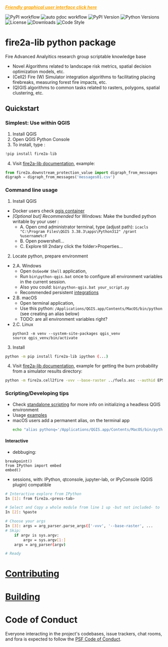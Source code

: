 <span style="color: orange;"><strong><em><a href="https://fire2a.github.io/docs/docs/qgis-toolbox/README.html" style="color: orange;">
Friendly graphical user interface click here
</a></em></strong></span>

![PyPI workflow](https://github.com/fire2a/fire2a-lib/actions/workflows/publish-pypi.yml/badge.svg)
![auto pdoc workflow](https://github.com/fire2a/fire2a-lib/actions/workflows/auto-docs.yml/badge.svg)
![PyPI Version](https://img.shields.io/pypi/v/fire2a-lib.svg)
![Python Versions](https://img.shields.io/pypi/pyversions/fire2a-lib.svg)
![License](https://img.shields.io/github/license/fire2a/fire2a-lib.svg)
![Downloads](https://img.shields.io/pypi/dm/fire2a-lib.svg)
![Code Style](https://img.shields.io/badge/code%20style-black-000000.svg)

# fire2a-lib python package
Fire Advanced Analyitics research group scriptable knowledge base
- Novel Algorithms related to landscape risk metrics, spatial decision optimization models, etc.
- (Cell2) Fire (W) Simulator integration algorithms to facilitating placing firebreaks, measuring forest fire impacts, etc.
- (Q)GIS algorithms to common tasks related to rasters, polygons, spatial clustering, etc.

## Quickstart
### Simplest: Use within QGIS
1. Install QGIS
2. Open QGIS Python Console
3. To install, type :
```python
!pip install fire2a-lib
```
4. Visit [fire2a-lib documentation](https://fire2a.github.io/fire2a-lib), example:
```python
from fire2a.downstream_protection_value import digraph_from_messages
digraph = digraph_from_messages('messages01.csv')
```
### Command line usage
1. Install QGIS
- Docker users check [qgis container](https://hub.docker.com/r/qgis/qgis)
- _[Optional but] Recommended_ for Windows: Make the bundled python writable by your user :
   - A. Open cmd administrator terminal, type (adjust path): `icacls "C:\Program Files\QGIS 3.38.3\apps\Python312" /grant %username%:F`
   - B. Open powershell...
   - C. Explore till 2ndary click the folder>Properties... 

2. Locate python, prepare environment

- 2.A. Windows
   - Open `OsGeo4W Shell` application, 
   - Run `bin\python-qgis.bat` once to configure all environment variables in the current session.
   - Also you could: `bin\python-qgis.bat your_script.py`
   - Recommended persistent [integrations](qgis-launchers/README.md) 
- 2.B. macOS 
   - Open terminal application, 
   - Use this python: `/Applications/QGIS.app/Contents/MacOS/bin/python` (see creating an alias below)
   - TODO: are all environment variables right?
- 2.C. Linux
   ```
   python3 -m venv --system-site-packages qgis_venv
   source qgis_venv/bin/activate
   ```
3. Install
```bash
python -m pip install fire2a-lib ipython (...)
```
4. Visit [fire2a-lib documentation](https://fire2a.github.io/fire2a-lib), example for getting the burn probability from a simulator results directory:
```bash
python -m fire2a.cell2fire -vvv --base-raster ../fuels.asc --authid EPSG:25831 --scar-sample Grids/Grids2/ForestGrid03.csv --scar-poly propagation_scars.shp --burn-prob burn_probability.tif
```
### Scripting/Developing tips
- Check [standalone scripting](https://github.com/fire2a/fire-analytics-qgis-processing-toolbox-plugin/blob/main/script_samples/standalone.py) for more info on initializing a headless QGIS environment
- Usage [examples](https://github.com/fire2a/fire2a-lib/tree/main/usage_samples)
- macOS users add a permanent alias, on the terminal app
   ```zsh
   echo "alias pythonq='/Applications/QGIS.app/Contents/MacOS/bin/python'" >> ~/.zshrc
   ```
#### Interactive 
- debbuging:
```
breakpoint()
from IPython import embed
embed()
```
- sessions, with: IPython, qtconsole, jupyter-lab, or IPyConsole (QGIS plugin) compatible
```bash
# Interactive explore from IPython
In [1]: from fire2a.<press-tab>

# Select and Copy a whole module from line 1 up -but not included- to 'def main def main(argv=None):' line 
In [2]: %paste

# Choose your args 
In [3]: args = arg_parser.parse_args(['-vvv', '--base-raster', ...
# Skip:
    if argv is sys.argv:
        argv = sys.argv[1:]
    args = arg_parser(argv)

# Ready
```

# [Contributing](./CODING.md)
# [Building](./BUILDING.md)


# Code of Conduct

Everyone interacting in the project's codebases, issue trackers,
chat rooms, and fora is expected to follow the
[PSF Code of Conduct](https://www.python.org/psf/conduct).
